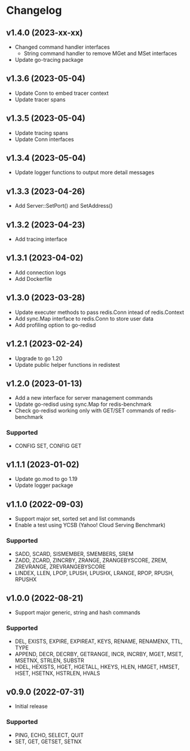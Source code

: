 # Changelog

## v1.4.0 (2023-xx-xx)
- Changed command handler interfaces
  - String command handler to remove MGet and MSet interfaces
- Update go-tracing package

## v1.3.6 (2023-05-04)
- Update Conn to embed tracer context
- Update tracer spans

## v1.3.5 (2023-05-04)
- Update tracing spans
- Update Conn interfaces

## v1.3.4 (2023-05-04)
- Update logger functions to output more detail messages

## v1.3.3 (2023-04-26)
- Add Server::SetPort() and SetAddress()

## v1.3.2 (2023-04-23)
- Add tracing interface

## v1.3.1 (2023-04-02)
- Add connection logs
- Add Dockerfile

## v1.3.0 (2023-03-28)
- Update executer methods to pass redis.Conn intead of redis.Context
- Add sync.Map interface to redis.Conn to store user data
- Add profiling option to go-redisd

## v1.2.1 (2023-02-24)
- Upgrade to go 1.20
- Update public helper functions in redistest 

## v1.2.0 (2023-01-13)
- Add a new interface for server management commands
- Update go-redisd using sync.Map for redis-benchmark
- Check go-redisd working only with GET/SET commands of redis-benchmark
###  Supported
- CONFIG SET, CONFIG GET

## v1.1.1 (2023-01-02)
- Update go.mod to go 1.19
- Update logger package

## v1.1.0 (2022-09-03)
- Support major set, sorted set and list commands
- Enable a test using YCSB (Yahoo! Cloud Serving Benchmark)
###  Supported
- SADD, SCARD, SISMEMBER, SMEMBERS, SREM
- ZADD, ZCARD, ZINCRBY, ZRANGE, ZRANGEBYSCORE, ZREM, ZREVRANGE, ZREVRANGEBYSCORE
- LINDEX, LLEN, LPOP, LPUSH, LPUSHX, LRANGE, RPOP, RPUSH, RPUSHX

## v1.0.0 (2022-08-21)
- Support major generic, string and hash commands
###  Supported
- DEL, EXISTS, EXPIRE, EXPIREAT, KEYS, RENAME, RENAMENX, TTL, TYPE
- APPEND, DECR, DECRBY, GETRANGE, INCR, INCRBY, MGET, MSET, MSETNX, STRLEN, SUBSTR
- HDEL, HEXISTS, HGET, HGETALL, HKEYS, HLEN, HMGET, HMSET, HSET, HSETNX, HSTRLEN, HVALS

## v0.9.0 (2022-07-31)
- Initial release  
###  Supported
- PING, ECHO, SELECT, QUIT
- SET, GET, GETSET, SETNX

